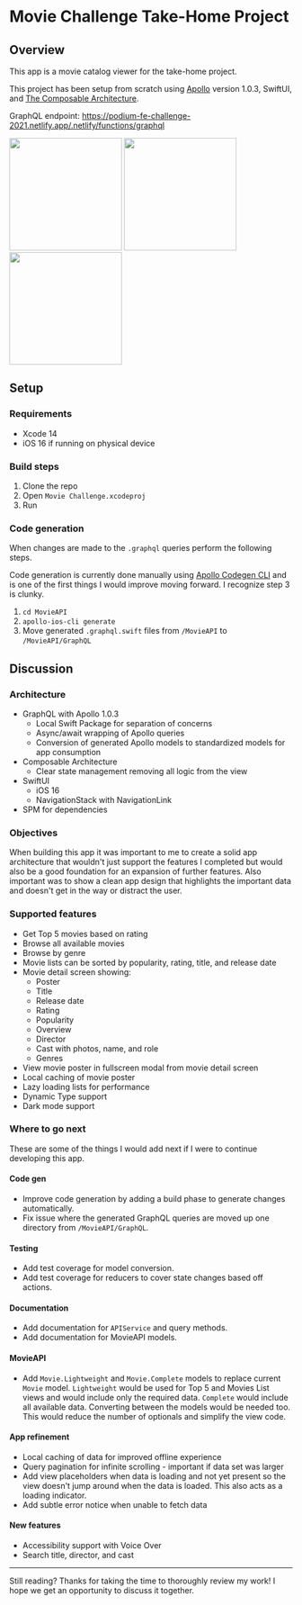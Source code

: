 # Movie Challenge Take-Home Project

## Overview

This app is a movie catalog viewer for the take-home project. 

This project has been setup from scratch using [Apollo](https://www.apollographql.com/docs/ios/) version 1.0.3, SwiftUI, and [The Composable Architecture](https://github.com/pointfreeco/swift-composable-architecture).

GraphQL endpoint: https://podium-fe-challenge-2021.netlify.app/.netlify/functions/graphql

<img src="https://user-images.githubusercontent.com/67702957/201158784-1db59dad-b399-4bcd-875c-1ff48dd6836d.PNG" width="200"> <img src="https://user-images.githubusercontent.com/67702957/201159114-c028c0fd-9646-4e56-bb09-43d8e455e0ea.PNG" width="200"> <img src="https://user-images.githubusercontent.com/67702957/201159190-0d6d07c7-ee25-4409-9c6e-627181bb483f.PNG" width="200">

## Setup

### Requirements

- Xcode 14
- iOS 16 if running on physical device

### Build steps

1. Clone the repo
2. Open `Movie Challenge.xcodeproj`
3. Run

### Code generation

When changes are made to the `.graphql` queries perform the following steps.

Code generation is currently done manually using [Apollo Codegen CLI](https://www.apollographql.com/docs/ios/code-generation/codegen-cli) and is one of the first things I would improve moving forward. I recognize step 3 is clunky.

1. `cd MovieAPI`
2. `apollo-ios-cli generate`
3. Move generated `.graphql.swift` files from `/MovieAPI` to `/MovieAPI/GraphQL`

## Discussion

### Architecture

- GraphQL with Apollo 1.0.3
	- Local Swift Package for separation of concerns
	- Async/await wrapping of Apollo queries
	- Conversion of generated Apollo models to standardized models for app consumption
- Composable Architecture
	- Clear state management removing all logic from the view
- SwiftUI
	- iOS 16
	- NavigationStack with NavigationLink
- SPM for dependencies

### Objectives

When building this app it was important to me to create a solid app architecture that wouldn't just support the features I completed but would also be a good foundation for an expansion of further features. Also important was to show a clean app design that highlights the important data and doesn't get in the way or distract the user.

### Supported features

- Get Top 5 movies based on rating
- Browse all available movies
- Browse by genre
- Movie lists can be sorted by popularity, rating, title, and release date
- Movie detail screen showing:
	- Poster
	- Title
	- Release date
	- Rating
	- Popularity
	- Overview
	- Director
	- Cast with photos, name, and role
	- Genres
- View movie poster in fullscreen modal from movie detail screen
- Local caching of movie poster
- Lazy loading lists for performance
- Dynamic Type support
- Dark mode support

### Where to go next

These are some of the things I would add next if I were to continue developing this app.

#### Code gen

- Improve code generation by adding a build phase to generate changes automatically.
- Fix issue where the generated GraphQL queries are moved up one directory from `/MovieAPI/GraphQL`.

#### Testing

- Add test coverage for model conversion.
- Add test coverage for reducers to cover state changes based off actions.

#### Documentation

- Add documentation for `APIService` and query methods.
- Add documentation for MovieAPI models.

#### MovieAPI

- Add `Movie.Lightweight` and `Movie.Complete` models to replace current `Movie` model. `Lightweight` would be used for Top 5 and Movies List views and would include only the required data. `Complete` would include all available data. Converting between the models would be needed too. This would reduce the number of optionals and simplify the view code.

#### App refinement

- Local caching of data for improved offline experience
- Query pagination for infinite scrolling - important if data set was larger
- Add view placeholders when data is loading and not yet present so the view doesn't jump around when the data is loaded. This also acts as a loading indicator.
- Add subtle error notice when unable to fetch data

#### New features

- Accessibility support with Voice Over
- Search title, director, and cast

---

Still reading? Thanks for taking the time to thoroughly review my work! I hope we get an opportunity to discuss it together.
